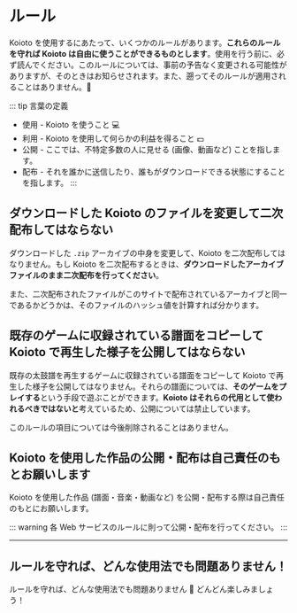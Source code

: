 # ルール

Koioto を使用するにあたって、いくつかのルールがあります。**これらのルールを守れば Koioto は自由に使うことができるものとします**。使用を行う前に、必ず読んでください。このルールについては、事前の予告なく変更される可能性がありますが、そのときはお知らせされます。また、遡ってそのルールが適用されることはありません。:tada:

::: tip 言葉の定義
- 使用 - Koioto を使うこと :computer:
- 利用 - Koioto を使用して何らかの利益を得ること :dollar:
- 公開 - ここでは、不特定多数の人に見せる (画像、動画など) ことを指します。
- 配布 - それを誰かに送信したり、誰もがダウンロードできる状態にすることを指します。
:::

## ダウンロードした Koioto のファイルを変更して二次配布してはならない

ダウンロードした ``.zip`` アーカイブの中身を変更して、Koioto を二次配布してはなりません。もし Koioto を二次配布するときは、**ダウンロードしたアーカイブファイルのまま二次配布を行ってください**。

また、二次配布されたファイルがこのサイトで配布されているアーカイブと同一であるかどうかは、そのファイルのハッシュ値を計算すれば分かります。

## 既存のゲームに収録されている譜面をコピーして Koioto で再生した様子を公開してはならない

既存の太鼓譜を再生するゲームに収録されている譜面をコピーして Koioto で再生した様子を公開してはなりません。それらの譜面については、**そのゲームをプレイする**という手段で遊ぶことができます。**Koioto はそれらの代用として使われるべきではないと**考えているため、公開については禁止しています。

このルールの項目については今後削除されることはありません。

## Koioto を使用した作品の公開・配布は自己責任のもとお願いします

Koioto を使用した作品 (譜面・音楽・動画など) を公開・配布する際は自己責任のもとにお願いします。

::: warning
各 Web サービスのルールに則って公開・配布を行ってください。
:::

----

## ルールを守れば、どんな使用法でも問題ありません！

ルールを守れば、どんな使用法でも問題ありません :tada: どんどん楽しみましょう！